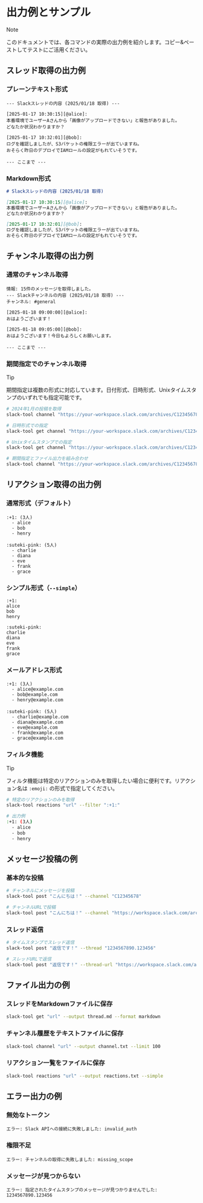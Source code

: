 # 出力例とサンプル

> [!NOTE]
> このドキュメントでは、各コマンドの実際の出力例を紹介します。コピー&ペーストしてテストにご活用ください。

## スレッド取得の出力例

### プレーンテキスト形式

```
--- Slackスレッドの内容 (2025/01/18 取得) ---

[2025-01-17 10:30:15][@alice]:
本番環境でユーザーAさんから「画像がアップロードできない」と報告がありました。
どなたか状況わかりますか？

[2025-01-17 10:32:01][@bob]:
ログを確認しましたが、S3バケットの権限エラーが出ていますね。
おそらく昨日のデプロイでIAMロールの設定がもれていそうです。

--- ここまで ---
```

### Markdown形式

```markdown
# Slackスレッドの内容 (2025/01/18 取得)

[2025-01-17 10:30:15][@alice]:
本番環境でユーザーAさんから「画像がアップロードできない」と報告がありました。
どなたか状況わかりますか？

[2025-01-17 10:32:01][@bob]:
ログを確認しましたが、S3バケットの権限エラーが出ていますね。
おそらく昨日のデプロイでIAMロールの設定がもれていそうです。
```

## チャンネル取得の出力例

### 通常のチャンネル取得

```
情報: 15件のメッセージを取得しました。
--- Slackチャンネルの内容 (2025/01/18 取得) ---
チャンネル: #general

[2025-01-18 09:00:00][@alice]:
おはようございます！

[2025-01-18 09:05:00][@bob]:
おはようございます！今日もよろしくお願いします。

--- ここまで ---
```

### 期間指定でのチャンネル取得

> [!TIP]
> 期間指定は複数の形式に対応しています。日付形式、日時形式、Unixタイムスタンプのいずれでも指定可能です。

```bash
# 2024年1月の投稿を取得
slack-tool channel "https://your-workspace.slack.com/archives/C12345678" --oldest "2024-01-01" --latest "2024-01-31"

# 日時形式での指定
slack-tool get channel "https://your-workspace.slack.com/archives/C12345678" --oldest "2024-01-01T00:00:00" --latest "2024-01-31T23:59:59"

# Unixタイムスタンプでの指定
slack-tool get channel "https://your-workspace.slack.com/archives/C12345678" --oldest "1704067200" --latest "1735689599"

# 期間指定とファイル出力を組み合わせ
slack-tool channel "https://your-workspace.slack.com/archives/C12345678" --oldest "2024-01-01" --latest "2024-01-31" --output january.md
```

## リアクション取得の出力例

### 通常形式（デフォルト）

```
:+1: (3人)
  - alice
  - bob
  - henry

:suteki-pink: (5人)
  - charlie
  - diana
  - eve
  - frank
  - grace
```

### シンプル形式（`--simple`）

```
:+1:
alice
bob
henry

:suteki-pink:
charlie
diana
eve
frank
grace
```

### メールアドレス形式

```
:+1: (3人)
  - alice@example.com
  - bob@example.com
  - henry@example.com

:suteki-pink: (5人)
  - charlie@example.com
  - diana@example.com
  - eve@example.com
  - frank@example.com
  - grace@example.com
```

### フィルタ機能

> [!TIP]
> フィルタ機能は特定のリアクションのみを取得したい場合に便利です。リアクション名は `:emoji:` の形式で指定してください。

```bash
# 特定のリアクションのみを取得
slack-tool reactions "url" --filter ":+1:"

# 出力例
:+1: (3人)
  - alice
  - bob
  - henry
```

## メッセージ投稿の例

### 基本的な投稿

```bash
# チャンネルにメッセージを投稿
slack-tool post "こんにちは！" --channel "C12345678"

# チャンネルURLで投稿
slack-tool post "こんにちは！" --channel "https://workspace.slack.com/archives/C12345678"
```

### スレッド返信

```bash
# タイムスタンプでスレッド返信
slack-tool post "返信です！" --thread "1234567890.123456"

# スレッドURLで返信
slack-tool post "返信です！" --thread-url "https://workspace.slack.com/archives/C12345678/p1234567890123456"
```

## ファイル出力の例

### スレッドをMarkdownファイルに保存

```bash
slack-tool get "url" --output thread.md --format markdown
```

### チャンネル履歴をテキストファイルに保存

```bash
slack-tool channel "url" --output channel.txt --limit 100
```

### リアクション一覧をファイルに保存

```bash
slack-tool reactions "url" --output reactions.txt --simple
```

## エラー出力の例

### 無効なトークン

```
エラー: Slack APIへの接続に失敗しました: invalid_auth
```

### 権限不足

```
エラー: チャンネルの取得に失敗しました: missing_scope
```

### メッセージが見つからない

```
エラー: 指定されたタイムスタンプのメッセージが見つかりませんでした: 1234567890.123456
```
